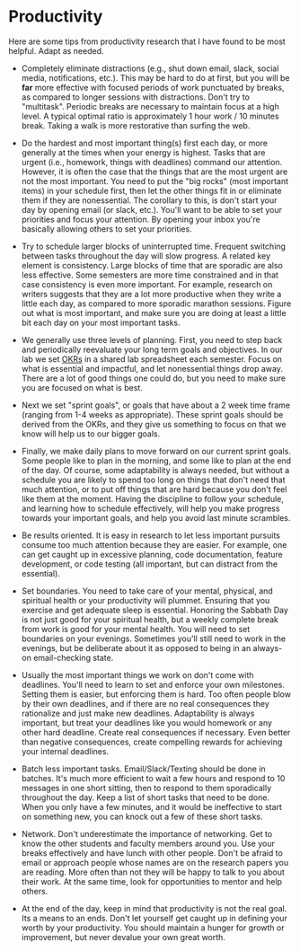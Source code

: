 # Productivity

Here are some tips from productivity research that I have found to be most helpful. Adapt as needed.

- Completely eliminate distractions (e.g., shut down email, slack, social media, notifications, etc.). This may be hard to do at first, but you will be **far** more effective with focused periods of work punctuated by breaks, as compared to longer sessions with distractions.  Don't try to "multitask".  Periodic breaks are necessary to maintain focus at a high level.  A typical optimal ratio is approximately 1 hour work / 10 minutes break.  Taking a walk is more restorative than surfing the web.

- Do the hardest and most important thing(s) first each day, or more generally at the times when your energy is highest.  Tasks that are urgent (i.e., homework, things with deadlines) command our attention.  However, it is often the case that the things that are the most urgent are not the most important.  You need to put the "big rocks" (most important items) in your schedule first, then let the other things fit in or eliminate them if they are nonessential.  The corollary to this, is don't start your day by opening email (or slack, etc.). You'll want to be able to set your priorities and focus your attention.  By opening your inbox you're basically allowing others to set your priorities.

- Try to schedule larger blocks of uninterrupted time.  Frequent switching between tasks throughout the day will slow progress.  A related key element is consistency.  Large blocks of time that are sporadic are also less effective.  Some semesters are more time constrained and in that case consistency is even more important.  For example, research on writers suggests that they are a lot more productive when they write a little each day, as compared to more sporadic marathon sessions.  Figure out what is most important, and make sure you are doing at least a little bit each day on your most important tasks.

- We generally use three levels of planning.  First, you need to step back and periodically reevaluate your long term goals and objectives.  In our lab we set [OKRs](https://rework.withgoogle.com/guides/set-goals-with-okrs/steps/introduction/) in a shared lab spreadsheet each semester.  Focus on what is essential and impactful, and let nonessential things drop away.  There are a lot of good things one could do, but you need to make sure you are focused on what is best.

- Next we set "sprint goals", or goals that have about a 2 week time frame (ranging from 1-4 weeks as appropriate).  These sprint goals should be derived from the OKRs, and they give us something to focus on that we know will help us to our bigger goals. 

- Finally, we make daily plans to move forward on our current sprint goals.  Some people like to plan in the morning, and some like to plan at the end of the day.  Of course, some adaptability is always needed, but without a schedule you are likely to spend too long on things that don't need that much attention, or to put off things that are hard because you don't feel like them at the moment.  Having the discipline to follow your schedule, and learning how to schedule effectively, will help you make progress towards your important goals, and help you avoid last minute scrambles.  

- Be results oriented.  It is easy in research to let less important pursuits consume too much attention because they are easier.  For example, one can get caught up in excessive planning, code documentation, feature development, or code testing (all important, but can distract from the essential).

- Set boundaries.  You need to take care of your mental, physical, and spiritual health or your productivity will plummet.  Ensuring that you exercise and get adequate sleep is essential.  Honoring the Sabbath Day is not just good for your spiritual health, but a weekly complete break from work is good for your mental health.  You will need to set boundaries on your evenings.  Sometimes you'll still need to work in the evenings, but be deliberate about it as opposed to being in an always-on email-checking state.

- Usually the most important things we work on don't come with deadlines.  You'll need to learn to set and enforce your own milestones.  Setting them is easier, but enforcing them is hard.  Too often people blow by their own deadlines, and if there are no real consequences they rationalize and just make new deadlines.  Adaptability is always important, but treat your deadlines like you would homework or any other hard deadline.  Create real consequences if necessary.  Even better than negative consequences, create compelling rewards for achieving your internal deadlines.  

- Batch less important tasks.  Email/Slack/Texting should be done in batches.  It's much more efficient to wait a few hours and respond to 10 messages in one short sitting, then to respond to them sporadically throughout the day.  Keep a list of short tasks that need to be done.  When you only have a few minutes, and it would be ineffective to start on something new, you can knock out a few of these short tasks.

- Network.  Don't underestimate the importance of networking.  Get to know the other students and faculty members around you.  Use your breaks effectively and have lunch with other people.  Don't be afraid to email or approach people whose names are on the research papers you are reading.  More often than not they will be happy to talk to you about their work.  At the same time, look for opportunities to mentor and help others.

- At the end of the day, keep in mind that productivity is not the real goal.  Its a means to an ends.  Don't let yourself get caught up in defining your worth by your productivity.  You should maintain a hunger for growth or improvement, but never devalue your own great worth.
